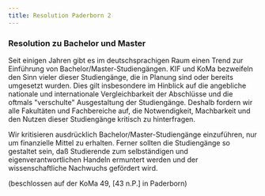 ```yaml
--- 
title: Resolution Paderborn 2
---
```

### Resolution zu Bachelor und Master

Seit einigen Jahren gibt es im deutschsprachigen Raum einen Trend zur Einführung von Bachelor/Master-Studiengängen. KIF und KoMa bezweifeln den Sinn vieler dieser Studiengänge, die in Planung sind oder bereits umgesetzt wurden. Dies gilt insbesondere im Hinblick auf die angebliche nationale und internationale Vergleichbarkeit der Abschlüsse und die oftmals "verschulte" Ausgestaltung der Studiengänge. Deshalb fordern wir alle Fakultäten und Fachbereiche auf, die Notwendigkeit, Machbarkeit und den Nutzen dieser Studiengänge kritisch zu hinterfragen.

Wir kritisieren ausdrücklich Bachelor/Master-Studiengänge einzuführen, nur um finanzielle Mittel zu erhalten. Ferner sollten die Studiengänge so gestaltet sein, daß Studierende zum selbständigen und eigenverantwortlichen Handeln ermuntert werden und der wissenschaftliche Nachwuchs gefördert wird.

(beschlossen auf der KoMa 49, [43 n.P.] in Paderborn)
